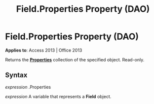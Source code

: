 ﻿---
title: Field.Properties Property (DAO)
TOCTitle: Properties Property
ms:assetid: 43ecc426-0d07-94f9-217a-b0566fe05c34
ms:mtpsurl: https://msdn.microsoft.com/library/Ff193147(v=office.15)
ms:contentKeyID: 48544518
ms.date: 09/18/2015
mtps_version: v=office.15
---

# Field.Properties Property (DAO)


**Applies to**: Access 2013 | Office 2013

Returns the **[Properties](properties-collection-dao.md)** collection of the specified object. Read-only.

## Syntax

*expression* .Properties

*expression* A variable that represents a **Field** object.

